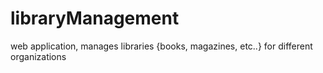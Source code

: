 # libraryManagement
web application, manages libraries {books, magazines, etc..} for different organizations
